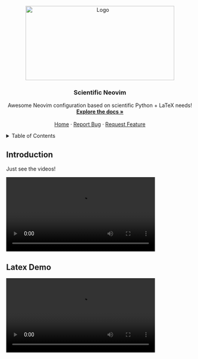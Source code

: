 <!-- LOGO -->
<br />
<div align="center">
    <a href="https://github.com/Dan7h3x/NvimPy">
    <img src="https://github.com/Dan7h3x/NvimPy/assets/123359596/a8db321e-10d5-4baf-b0a0-4fe74afdad23" alt="Logo" width="400" height="200">
    </a>

<h3 align="center"> Scientific Neovim </h3>

<p align="center">
    Awesome Neovim configuration based on scientific Python + LaTeX needs!
    <br />
    <a href="https://github.com/Dan7h3x/NvimPy/wiki"><strong>Explore the docs »</strong></a>
    <br />
    <br />
    <a href="https://github.com/Dan7h3x/NvimPy">Home</a>
    ·
    <a href="https://github.com/Dan7h3x/NvimPy/issues">Report Bug</a>
    ·
    <a href="https://github.com/Dan7h3x/NvimPy/issues">Request Feature</a>
  </p>

</div>

<!-- TABLE OF CONTENTS -->
<details>
  <summary>Table of Contents</summary>
  <ol>
    <li>
      <a href="#introduction">Introduction</a>
      <ul>
        <li><a href="#demo">Demo</a></li>
      </ul>
    </li>
    <li>
      <a href="#getting-started">Getting Started</a>
      <ul>
        <li><a href="#prerequisites">Prerequisites</a></li>
        <li><a href="#installation">Installation</a></li>
      </ul>
    </li>
</details>

<!-- intro -->

## Introduction

Just see the videos!

<video src='https://github.com/Dan7h3x/NvimPy/assets/123359596/f4537271-5d2f-44d5-905f-97196ba3d02a
' width=400/>


## Latex Demo
<video src='https://github.com/Dan7h3x/NvimPy/assets/123359596/0a7c739a-7098-46ee-b712-fe06a6b32376' width=400/>
<!-- GETTING STARTED -->

## Prerequisites

- [x] `fd` (`fd-find` in ubuntu/debian)
- [x] `ripgrep`
- [x] `npm`
- [x] `python-pip`
- [x] `git`
- [x] `neovim` (**some features only works on nightly version**)
- [x] `rubber` (**for builing LaTeX files**)
- [x] `Nerd Fonts` (**Font for icons and glyphs**)
- [ ] `zathura` (**for LaTeX preview**)
- [ ] `stylua`

## Installation

- `Linux` & `Mac`

```sh
git clone https://github.com/Dan7h3x/Nvimpy.git ~/.config/nvim && cd ~/.config/nvim && rm -rf .git && cd ~ && nvim
```

After process of installation use `nvim +checkhealth` command to get health of config.

- `Windows`
  <!-- #TODO -->
  \*TODO [+]
